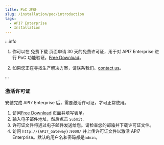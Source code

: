 ```yaml
---
title: PoC 准备
slug: /installation/poc/introduction
tags:
  - API7 Enterprise
  - Installation
---
```


:::info

1. 你可以在 免费下载 页面申请 30 天的免费许可证，用于对 API7 Enterprise 进行 PoC 功能验证。[Free Download](https://api7.ai/try?product=enterprise)。

2. 如果您正在寻找生产解决方案，请联系我们。[contact us](https://api7.ai/contact)。

:::

### 激活许可证

安装完成 API7 Enterprise 后，需要激活许可证，才可正常使用。

1. 访问[Free Download](https://api7.ai/try?product=enterprise) 页面并填写表单。
2. 输入电子邮件地址，然后点击 `Submit`.
3. 许可证文件将通过电子邮件发送给您。请检查您的邮箱并下载许可证文件。
4. 访问 `http://{API7_Gateway}:9000/` 并上传许可证文件以激活 API7 Enterprise。默认的用户名和密码都是`admin`。
